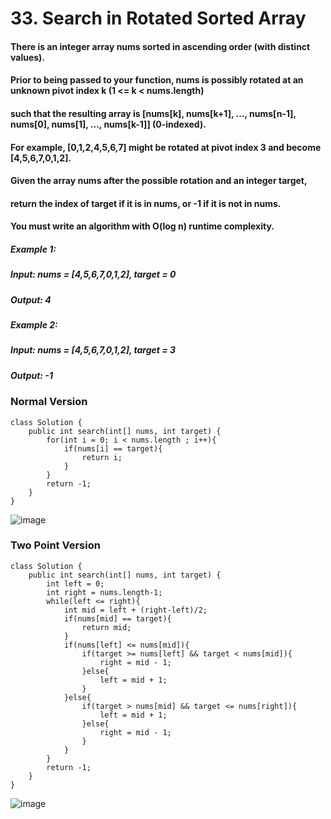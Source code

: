 # 33. Search in Rotated Sorted Array

#### There is an integer array nums sorted in ascending order (with distinct values).

#### Prior to being passed to your function, nums is possibly rotated at an unknown pivot index k (1 <= k < nums.length)
#### such that the resulting array is [nums[k], nums[k+1], ..., nums[n-1], nums[0], nums[1], ..., nums[k-1]] (0-indexed).
#### For example, [0,1,2,4,5,6,7] might be rotated at pivot index 3 and become [4,5,6,7,0,1,2].

#### Given the array nums after the possible rotation and an integer target, 
#### return the index of target if it is in nums, or -1 if it is not in nums.

#### You must write an algorithm with O(log n) runtime complexity.


##### Example 1:
#####    Input: nums = [4,5,6,7,0,1,2], target = 0
#####    Output: 4
##### Example 2: 
#####    Input: nums = [4,5,6,7,0,1,2], target = 3
#####    Output: -1

### Normal Version
```
class Solution {
    public int search(int[] nums, int target) {
        for(int i = 0; i < nums.length ; i++){
            if(nums[i] == target){
                return i;
            }
        }
        return -1;
    }
}
```
![image](https://user-images.githubusercontent.com/97871497/196694905-3680c74b-fec8-4415-bcb7-ac169178d340.png)

### Two Point Version
```
class Solution {
    public int search(int[] nums, int target) {
        int left = 0;
        int right = nums.length-1;
        while(left <= right){
            int mid = left + (right-left)/2;
            if(nums[mid] == target){
                return mid;
            }
            if(nums[left] <= nums[mid]){
                if(target >= nums[left] && target < nums[mid]){
                    right = mid - 1;
                }else{
                    left = mid + 1;
                }
            }else{
                if(target > nums[mid] && target <= nums[right]){
                    left = mid + 1;
                }else{
                    right = mid - 1;
                }
            }
        }
        return -1;
    }
}
```
![image](https://user-images.githubusercontent.com/97871497/196694930-6fdfdf1a-b5df-49df-b925-816905261ef0.png)
